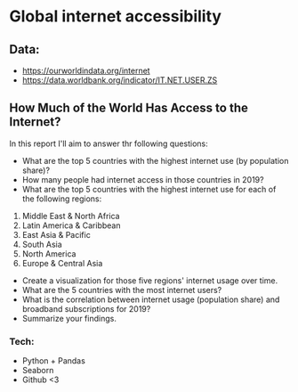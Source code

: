 # Global internet accessibility

## Data:

- https://ourworldindata.org/internet
- https://data.worldbank.org/indicator/IT.NET.USER.ZS

## How Much of the World Has Access to the Internet?
 
In this report I'll aim to answer thr following questions:

- What are the top 5 countries with the highest internet use (by population share)?
- How many people had internet access in those countries in 2019?
- What are the top 5 countries with the highest internet use for each of the following regions: 
1. Middle East & North Africa
2. Latin America & Caribbean
3. East Asia & Pacific
4. South Asia
5. North America
6. Europe & Central Asia
- Create a visualization for those five regions' internet usage over time.
- What are the 5 countries with the most internet users?
- What is the correlation between internet usage (population share) and broadband subscriptions for 2019?
- Summarize your findings.


### Tech:
- Python + Pandas
- Seaborn
- Github <3
